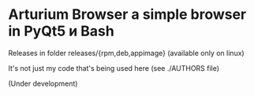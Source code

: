 # Arturium Browser a simple browser in PyQt5 и Bash
Releases in folder releases/{rpm,deb,appimage} (available only on linux)

It's not just my code that's being used here (see ./AUTHORS file)


(Under development)
